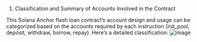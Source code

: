 1. Classification and Summary of Accounts Involved in the Contract

This Solana Anchor flash loan contract’s account design and usage can be categorized based on the accounts required by each instruction (init_pool, deposit, withdraw, borrow, repay). Here’s a detailed classification:
![image](https://github.com/user-attachments/assets/b65a229b-52e6-413e-8cd9-5bb6c9f21685)
